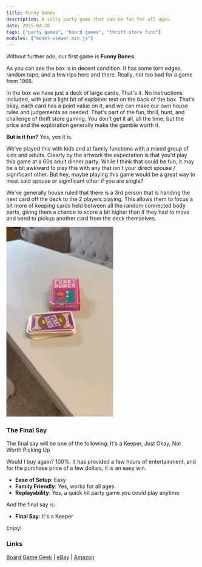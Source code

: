 ```yaml
---
title: Funny Bones
description: A silly party game that can be fun for all ages.
date: 2025-04-28
tags: ["party games", "board games", "thrift store find"]
modules: ["model-viewer.min.js"]
---
```



Without further ado, our first game is __Funny Bones__. 

<model-viewer class="model-viewer" src="./Funny-Bones.glb" ios-src="./Funny-Bones.usdz" poster="./funny-bones.png" alt="Funny Bones 3D Model scan" camera-controls ar loading="eager"></model-viewer>

As you can see the box is in decent condition.  It has some torn edges, random tape, and a few rips here and there.  Really, not too bad for a game from 1968.

In the box we have just a deck of large cards.  That's it.  No instructions included, with just a light bit of explainer text on the back of the box.  That's okay, each card has a point value on it, and we can make our own house rules and judgements as needed.  That's part of the fun, thrill, hunt, and challenge of thrift store gaming.  You don't get it all, all the time, but the price and the exploration generally make the gamble worth it.

<model-viewer class="model-viewer" src="./funny-bones-on-table.glb" ios-src="./funny-bones-on-table.usdz" poster="./funny-bones.png" alt="Funny Bones 3D Model scan" camera-controls ar loading="eager" ar-placement="wall"></model-viewer>

__But is it fun?__
Yes, yes it is.

We've played this with kids and at family functions with a mixed group of kids and adults.  Clearly by the artwork the expectation is that you'd play this game at a 60s adult dinner party.  While I think that could be fun, it may be a bit awkward to play this with any that isn't your direct spouse / significant other.  But hey, maybe playing this game would be a great way to meet said spouse or significant other if you are single?

We've generally house ruled that there is a 3rd person that is handing the next card off the deck to the 2 players playing.  This allows them to focus a bit more of keeping cards held between all the random connected body parts, giving them a chance to score a bit higher than if they had to move and bend to pickup another card from the deck themselves.

<div class="center-image">
    <img src="./funny-bones.gif" class="gif-viewer" alt="A gif showing Funny Bones with the pieces in play">
</div>


### The Final Say
The final say will be one of the following: It's a Keeper, Just Okay, Not Worth Picking Up

Would I buy again?  100%.  It has provided a few hours of entertainment, and for the purchase price of a few dollars, it is an easy win.

- __Ease of Setup__: Easy
- __Family Friendly__: Yes, works for all ages
- __Replayability__: Yes, a quick hit party game you could play anytime

And the final say is:
- __Final Say__: It's a Keeper


Enjoy!

### Links

[Board Game Geek](https://boardgamegeek.com/boardgame/4509/funny-bones)  |  [eBay](https://www.ebay.com/sch/i.html?_nkw=funny+bones+card+game&_sacat=0&_from=R40&_trksid=p4432023.m570.l1311)  |  [Amazon](https://www.amazon.com/Parker-Brothers-Funny-Bones-People/dp/B000SJ5WL0)



